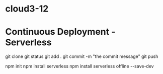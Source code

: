# cloud3-12
# Continuous Deployment - Serverless

git clone
git status
git add .
git commit -m "the commit message"
git push

npm init 
npm install serverless
npm install serverless offline --save-dev
